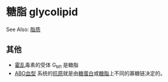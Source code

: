 # 糖脂 glycolipid

See Also: [脂质](脂质.md)

## 其他

- [霍乱](霍乱.md)毒素的受体 G<sub>M1</sub> 是糖脂
- [ABO血型](ABO血型.md) 系统的[抗原](抗原.md)就是由[糖蛋白](糖蛋白.md)或[糖脂](糖脂.md)上不同的寡糖链决定的。
